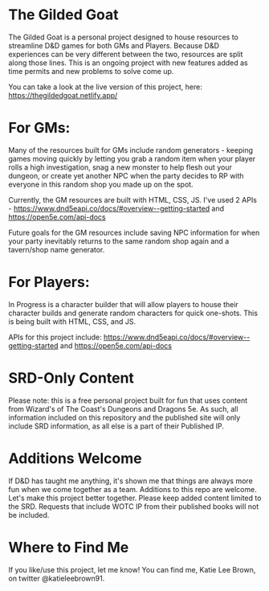 # The Gilded Goat
The Gilded Goat is a personal project designed to house resources to streamline D&D games for both GMs and Players. Because D&D experiences can be very different between the two, resources are split along those lines. This is an ongoing project with new features added as time permits and new problems to solve come up.

You can take a look at the live version of this project, here: https://thegildedgoat.netlify.app/

# For GMs:
Many of the resources built for GMs include random generators - keeping games moving quickly by letting you grab a random item when your player rolls a high investigation, snag a new monster to help flesh out your dungeon, or create yet another NPC when the party decides to RP with everyone in this random shop you made up on the spot.

Currently, the GM resources are built with HTML, CSS, JS. I've used 2 APIs - https://www.dnd5eapi.co/docs/#overview--getting-started and https://open5e.com/api-docs

Future goals for the GM resources include saving NPC information for when your party inevitably returns to the same random shop again and a tavern/shop name generator.

# For Players: 
In Progress is a character builder that will allow players to house their character builds and generate random characters for quick one-shots. This is being built with HTML, CSS, and JS. 

APIs for this project include: https://www.dnd5eapi.co/docs/#overview--getting-started and https://open5e.com/api-docs

# SRD-Only Content
Please note: this is a free personal project built for fun that uses content from Wizard's of The Coast's Dungeons and Dragons 5e. As such, all information included on this repository and the published site will only include SRD information, as all else is a part of their Published IP.

# Additions Welcome
If D&D has taught me anything, it's shown me that things are always more fun when we come together as a team. Additions to this repo are welcome. Let's make this project better together. Please keep added content limited to the SRD. Requests that include WOTC IP from their published books will not be included.

# Where to Find Me
If you like/use this project, let me know! You can find me, Katie Lee Brown, on twitter @katieleebrown91. 

